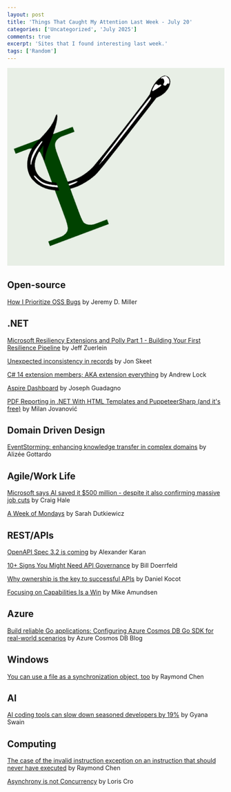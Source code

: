 ```yaml
---
layout: post
title: 'Things That Caught My Attention Last Week - July 20'
categories: ['Uncategorized', 'July 2025']
comments: true
excerpt: 'Sites that I found interesting last week.'
tags: ['Random']
---
```

![caught-my-i](../assets/caught-i.png)

## Open-source

[How I Prioritize OSS Bugs](https://jeremydmiller.com/2025/07/20/how-i-prioritize-oss-bugs/) by Jeremy D. Miller

<!-- ## Architecture

## Presenting
 -->
## .NET

[Microsoft Resiliency Extensions and Polly Part 1 - Building Your First Resilience Pipeline](https://blog.nimblepros.com/blogs/building-your-first-resilience-pipeline/) by Jeff Zuerlein

[Unexpected inconsistency in records](https://codeblog.jonskeet.uk/2025/07/19/unexpected-inconsistency-in-records/) by Jon Skeet

[C# 14 extension members; AKA extension everything](https://andrewlock.net/exploring-dotnet-10-preview-features-3-csharp-14-extensions-members/) by Andrew Lock

[Aspire Dashboard](https://www.josephguadagno.net/2025/07/19/aspire-dashboard) by Joseph Guadagno

[PDF Reporting in .NET With HTML Templates and PuppeteerSharp (and it's free)](https://www.milanjovanovic.tech/blog/pdf-reporting-in-dotnet-with-html-templates-and-puppeteersharp) by Milan Jovanović

## Domain Driven Design

[EventStorming: enhancing knowledge transfer in complex domains](https://www.osedea.com/insight/how-eventstorming-facilitated-knowledge-transfer-and-discovery) by Alizée Gottardo

<!-- ## DevOps

## Software Design

## Mobile
 -->
## Agile/Work Life

[Microsoft says AI saved it $500 million - despite it also confirming massive job cuts](https://www.techradar.com/pro/microsoft-says-ai-saved-it-usd500-million-despite-it-also-confirming-massive-job-cuts) by Craig Hale

[A Week of Mondays](https://sadukie.com/2025/07/18/a-week-of-mondays.html) by Sarah Dutkiewicz

## REST/APIs

[OpenAPI Spec 3.2 is coming](https://apisyouwonthate.com/newsletter/openapi-3-2-is-here/) by Alexander Karan

[10+ Signs You Might Need API Governance](https://nordicapis.com/10-signs-you-might-need-api-governance/) by Bill Doerrfeld

[Why ownership is the key to successful APIs](https://architecturalbytes.substack.com/p/why-ownership-is-the-key-to-successful?subscribe_prompt=free) by Daniel Kocot

[Focusing on Capabilities Is a Win](https://mamund.substack.com/p/focusing-on-capabilities-is-a-win) by Mike Amundsen

## Azure

[Build reliable Go applications: Configuring Azure Cosmos DB Go SDK for real-world scenarios](https://devblogs.microsoft.com/cosmosdb/build-reliable-go-applications-configuring-azure-cosmos-db-go-sdk-for-real-world-scenarios/) by Azure Cosmos DB Blog

<!-- ## Software Development
 -->
## Windows

[You can use a file as a synchronization object, too](https://devblogs.microsoft.com/oldnewthing/20140905-00/?p=63) by Raymond Chen

<!-- ## Security
 -->
## AI

[AI coding tools can slow down seasoned developers by 19%](https://www.infoworld.com/article/4020931/ai-coding-tools-can-slow-down-seasoned-developers-by-19.html) by Gyana Swain

<!-- ## Social Media

## Online Tools

## Databases

## Cloud
 -->
## Computing

[The case of the invalid instruction exception on an instruction that should never have executed](https://devblogs.microsoft.com/oldnewthing/20250718-00/?p=111390) by Raymond Chen

[Asynchrony is not Concurrency](https://kristoff.it/blog/asynchrony-is-not-concurrency/) by Loris Cro

